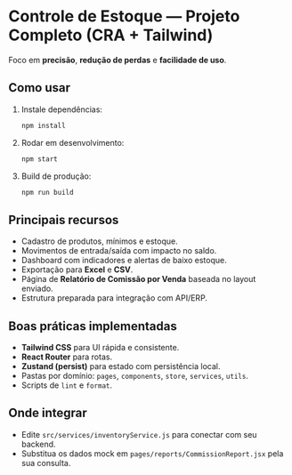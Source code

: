 # Controle de Estoque — Projeto Completo (CRA + Tailwind)

Foco em **precisão**, **redução de perdas** e **facilidade de uso**.

## Como usar
1. Instale dependências:
   ```bash
   npm install
   ```
2. Rodar em desenvolvimento:
   ```bash
   npm start
   ```
3. Build de produção:
   ```bash
   npm run build
   ```

## Principais recursos
- Cadastro de produtos, mínimos e estoque.
- Movimentos de entrada/saída com impacto no saldo.
- Dashboard com indicadores e alertas de baixo estoque.
- Exportação para **Excel** e **CSV**.
- Página de **Relatório de Comissão por Venda** baseada no layout enviado.
- Estrutura preparada para integração com API/ERP.

## Boas práticas implementadas
- **Tailwind CSS** para UI rápida e consistente.
- **React Router** para rotas.
- **Zustand (persist)** para estado com persistência local.
- Pastas por domínio: `pages`, `components`, `store`, `services`, `utils`.
- Scripts de `lint` e `format`.

## Onde integrar
- Edite `src/services/inventoryService.js` para conectar com seu backend.
- Substitua os dados mock em `pages/reports/CommissionReport.jsx` pela sua consulta.
